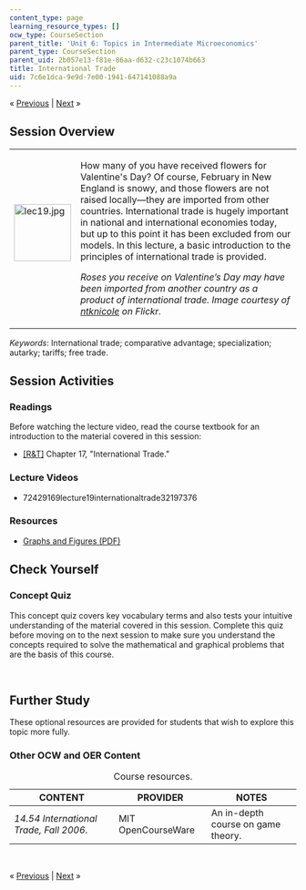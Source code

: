 ```yaml
---
content_type: page
learning_resource_types: []
ocw_type: CourseSection
parent_title: 'Unit 6: Topics in Intermediate Microeconomics'
parent_type: CourseSection
parent_uid: 2b057e13-f81e-86aa-d632-c23c1074b663
title: International Trade
uid: 7c6e1dca-9e9d-7e00-1941-647141088a9a
---
```

<p class="sc_nav">&laquo; <a class="sc_prev" href="./resolveuid/9af143892f78d160e3b7064bcdef0053">Previous</a> | <a class="sc_next" href="./resolveuid/eb20a38656314e616324268b98c9df1d">Next</a> &raquo;</p>
<h2 class="subhead">Session Overview</h2>
<table class="sc_overview">
    <tbody>
        <tr>
            <td><img src="./resolveuid/21bb9b2a2ef8639becdef55d73df07be" alt="lec19.jpg" width="100" height="100" />&nbsp;</td>
            <td>
            <p>How many of you have received flowers for Valentine's Day? Of course, February in New England is snowy, and those flowers are not raised locally&mdash;they are imported from other countries. International trade is hugely important in national and international economies today, but up to this point it has been excluded from our models. In this lecture, a basic introduction to the principles of international trade is provided.</p>
            <p class="instruction"><em>Roses you receive on Valentine&rsquo;s Day may have been imported from another country as a product of international trade. Image courtesy of <a href="http://www.flickr.com/photos/ntknicole/2509289031/">ntknicole</a> on Flickr.</em></p>
            </td>
        </tr>
    </tbody>
</table>
<p><em>Keywords</em>: International trade; comparative advantage; specialization; autarky; tariffs; free trade.</p>
<h2 class="subhead">Session Activities</h2>
<h3 class="subsubhead">Readings</h3>
<p>Before watching the lecture video, read the course textbook for an introduction to the material covered in this session:</p>
<ul class="arrow">
    <li><a href="./resolveuid/8abb293b49d8047a3f3674bfa02e78f7#_R_T_">[R&amp;T]</a> Chapter 17, &quot;International Trade.&quot;</li>
</ul>
<h3 class="subsubhead">Lecture Videos</h3>
<ul class="arrow">
    <li>72429169lecture19internationaltrade32197376</li>
</ul>
<h3 class="subsubhead">Resources</h3>
<ul class="arrow">
    <li><a href="./resolveuid/140751ff9fe6eb2976df6d6c5942fa7d">Graphs and Figures (PDF)</a></li>
</ul>
<h2 class="subhead">Check Yourself</h2>
<h3 class="subsubhead">Concept Quiz</h3>
<p>This concept quiz covers key vocabulary terms and also tests your intuitive understanding of the material covered in this session. Complete this quiz before moving on to the next session to make sure you understand the concepts required to solve the mathematical and graphical problems that are the basis of this course.</p>
<div id="quizArea">&nbsp;</div>
<script type="text/javascript" src="/scripts/jquery-1.3.2.min.js"></script> <script type="text/javascript" src="/scripts/jQuizMe-uncompressed.js"></script> <script type="text/javascript">

$( function($){
	var quizMulti = {
    multiList: [
	{
        ques: "Assume two countries, Country 1 and Country 2, are producing only two goods, apples and oranges. The opportunity cost of producing an apple is higher in Country 1. Which country has a comparative advantage in producing apples?",
        ans: "Country 2.",
        ansSel: ["Country 1.", "Both countries.", "Neither country."],
        ansInfo: "Country 2 has a comparative advantage in producing apples, because the opportunity cost of producing apples is lower in Country 2 (higher in Country 1)."
    },
	{
        ques: 'Now assume that in Country 1, producing one extra orange requires sacrificing the production of two apples. The <nobr>_______________</nobr> of oranges for apples is -2.',
        ans: "Marginal rate of transformation.",
        ansSel: ["Marginal rate of substitution.", "Price ratio.", "None of these."],
        ansInfo: "The correct answer is the marginal rate of transformation. The marginal rate of transformation captures the rate at which one output good could be transformed into another output good if resources were re-assigned."
    },
	{
        ques: "When an import tariff is imposed on a good that is imported by a given country, which of the following quantities decreases?",
        ans: "Consumer surplus and social welfare.",
        ansSel: ["Consumer surplus.", "Producer surplus.", "Social welfare."],
        ansInfo: "Both consumer surplus and social welfare will decline when a tariff is imposed. Consumer surplus declines because consumers pay higher prices for products they purchase. Producer surplus will increase, but not sufficiently to outweigh the decline in consumer surplus, and overall social welfare will decline due to deadweight loss."
    },
	{
        ques: "Which of the following can be a source of comparative advantage in international trade?",
        ans: "All of these.",
        ansSel: ["Endowments of natural resources.", "Endowments of labor.", "Technological differences."],
        ansInfo: "Differences in endowments of natural resources, labor or technological differences can all be the source of a comparative advantage for a country in producing a given good."
    }]
	};
	var options = {
		allRandom: false,
		Random: false,
		help: "",
		showHTML: false,
		animationType: 0,
		showWrongAns: true,
		title: "Concept test 1",	 
};
$("#quizArea").jQuizMe(quizMulti, options);
});
</script>
<h2 class="subhead">Further Study</h2>
<p>These optional resources are provided for students that wish to explore this topic more fully.</p>
<h3 class="subsubhead">Other OCW and OER Content</h3>
<div class="maintabletemplate">
<table summary="See table caption for summary." class="tablewidth100">
    <caption class="invisible">Course resources.</caption> <!-- BEGIN TABLE HEADER (for MIT OCW Table Template 2.51) -->
    <thead>
        <tr>
            <th scope="col">CONTENT</th>
            <th scope="col">PROVIDER</th>
            <th scope="col">NOTES</th>
        </tr>
    </thead>
    <!-- END TABLE HEADER -->
    <tbody>
        <tr class="row">
            <td><em>14.54 International Trade, Fall 2006</em>.</td>
            <td>MIT OpenCourseWare</td>
            <td>An in-depth course on game theory.</td>
        </tr>
        <!-- TEN ROWS -->
    </tbody>
</table>
</div>
<p>&nbsp;</p>
<p class="sc_nav_bottom">&laquo; <a class="sc_prev" href="./resolveuid/9af143892f78d160e3b7064bcdef0053">Previous</a> | <a class="sc_next" href="./resolveuid/eb20a38656314e616324268b98c9df1d">Next</a> &raquo;</p>